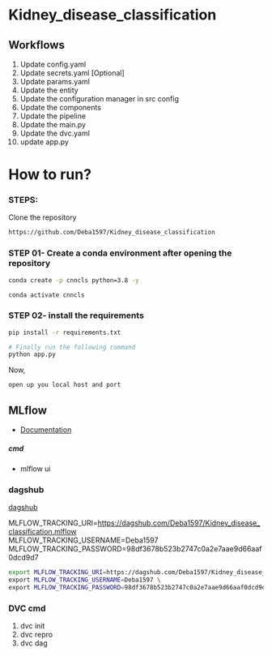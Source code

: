 # Kidney_disease_classification


## Workflows

1. Update config.yaml
2. Update secrets.yaml [Optional]
3. Update params.yaml
4. Update the entity
5. Update the configuration manager in src config
6. Update the components
7. Update the pipeline 
8. Update the main.py
9. Update the dvc.yaml
10. update app.py

# How to run?
### STEPS:

Clone the repository

```bash
https://github.com/Deba1597/Kidney_disease_classification
```
### STEP 01- Create a conda environment after opening the repository

```bash
conda create -p cnncls python=3.8 -y
```

```bash
conda activate cnncls
```


### STEP 02- install the requirements
```bash
pip install -r requirements.txt
```

```bash
# Finally run the following command
python app.py
```

Now,
```bash
open up you local host and port
```

## MLflow

- [Documentation](https://mlflow.org/docs/latest/index.html)


##### cmd
- mlflow ui

### dagshub
[dagshub](https://dagshub.com/)

MLFLOW_TRACKING_URI=https://dagshub.com/Deba1597/Kidney_disease_classification.mlflow \
MLFLOW_TRACKING_USERNAME=Deba1597 \
MLFLOW_TRACKING_PASSWORD=98df3678b523b2747c0a2e7aae9d66aaf0dcd9d7

```bash
export MLFLOW_TRACKING_URI=https://dagshub.com/Deba1597/Kidney_disease_classification.mlflow \
export MLFLOW_TRACKING_USERNAME=Deba1597 \
export MLFLOW_TRACKING_PASSWORD=98df3678b523b2747c0a2e7aae9d66aaf0dcd9d7 \
```



### DVC cmd

1. dvc init
2. dvc repro
3. dvc dag


